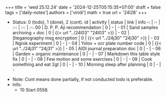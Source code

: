 +++
title = 'wed 25.12.24'
date = '2024-12-25T05:15:35+07:00'
draft = false
tags = ['daily-notes']
authors = ['viridi']
math = true
url = '24l28'
+++
<!--more-->

+ Status: 0 (todo), 1 (done), 2 (cont).
id | activity | status | link | info
-: | :- | :-: | :-: | :-:
00 | D. P. P. Aji recommendation   | 0 | - | -
01 | Sand samples archiving + doc  | 0 | {{< url "../24l03" "24l03" >}} | -
02 | Steganography msg encryption  | 0 | {{< url "../24j30" "24j30" >}} | -
03 | Ngrok experiment              | 0 | - | -
04 | Yolov + ocr plate number code | 0 | {{< url "../24j31" "24j31" >}} | -
05 | AIDI journal preparation doc  | 0 | - | -
06 | Garden + organic maintenance  | 0 | - | -
07 | Markdown this table style fix | 0 | - | -
08 | Few motion and some exercises | 0 | - | -
09 | Cook something and eat 2gt   | 0 | - | -
10 | Morning sleep after planning | 0 | - | -

- Note: Cont means done partially, if not conducted todo is preferable.
- Info:
  + 10 Start 0558.